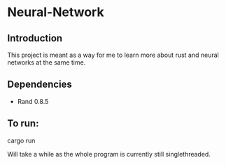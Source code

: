 # Neural-Network
## Introduction
This project is meant as a way for me to learn more about rust and neural networks at the same time.

## Dependencies
- Rand 0.8.5

## To run:
cargo run

Will take a while as the whole program is currently still singlethreaded.